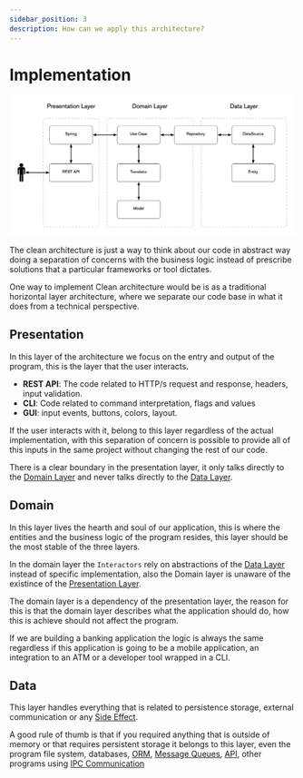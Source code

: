 ```yaml
---
sidebar_position: 3
description: How can we apply this architecture?
---
```


# Implementation

![Clean Architecture Implementation](./images/clean-architecture-diagram.png)

The clean architecture is just a way to think about our code in abstract way doing a separation of concerns with the business logic instead of prescribe solutions that a particular frameworks or tool dictates.

One way to implement Clean architecture would be is as a traditional horizontal layer architecture, where we separate our code base in what it does from a technical perspective.

## Presentation

In this layer of the architecture we focus on the entry and output of the program, this is the layer that the user interacts.

- **REST API**: The code related to HTTP/s request and response, headers, input validation.
- **CLI**: Code related to command interpretation, flags and values
- **GUI**: input events, buttons, colors, layout.

If the user interacts with it, belong to this layer regardless of the actual implementation, with this separation of concern is possible to provide all of this inputs in the same project without changing the rest of our code.

There is a clear boundary in the presentation layer, it only talks directly to the [Domain Layer](#domain) and never talks directly to the [Data Layer](#data).

## Domain

In this layer lives the hearth and soul of our application, this is where the entities and the business logic of the program resides, this layer should be the most stable of the three layers.

In the domain layer the `Interactors` rely on abstractions of the [Data Layer](#data) instead of specific implementation, also the Domain layer is unaware of the existince of the [Presentation Layer](#presentation).

The domain layer is a dependency of the presentation layer, the reason for this is that the domain layer describes what the application should do, how this is achieve should not affect the program.

If we are building a banking application the logic is always the same regardless if this application is going to be a mobile application, an integration to an ATM or a developer tool wrapped in a CLI.

## Data

This layer handles everything that is related to persistence storage, external communication or any [Side Effect](<https://en.wikipedia.org/wiki/Side_effect_(computer_science)>).

A good rule of thumb is that if you required anything that is outside of memory or that requires persistent storage it belongs to this layer, even the program file system, databases, [ORM](https://www.freecodecamp.org/news/what-is-an-orm-the-meaning-of-object-relational-mapping-database-tools/), [Message Queues](https://aws.amazon.com/message-queue/), [API](https://backendless.com/what-is-api-as-a-service/), other programs using [IPC Communication](https://www.geeksforgeeks.org/inter-process-communication-ipc/)
